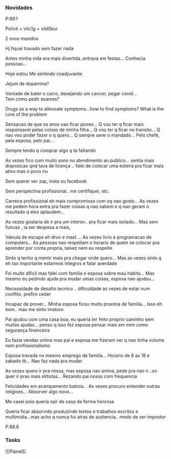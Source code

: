 
### Novidades ###
P:89.1

Polivit + vitc1g + vitd5kui

2 ovos mexidos

Hj fiquei travado sem fazer nada



Antes minha vida era mais divertida..entrava em festas... Conhecia pessoas... 


Hoje estou Me sentindo coadjuvante


Jejum de dopamina?
 
Vontade de bater o carro, desejando um cancer, pegar covid...  
Tem como pedir exames?

Drugs as a way to allevoate symptoms...how to find symptoms? What is the core of the problem



Sensacao de que os anos vao ficar piores... Q vou ter q ficar mais responsavel pelas coisas de minha filha... Q vou ter q ficar no transito... Q nao vou poder fazer o q quero... Q sempre serei o mandado... Pelo chefe, pela esposa, pelo pai... 

Sempre tendo q comprar algo q ta faltando



As vezes fico com muito sono no atendimento ao publico...
sentia mais disposicao qnd tava de licença
.. falei de colocar uma esteira pra ficar mais ativo mas o povo riu



Sem querer ver zap, insta ou facebook


Sem perspectiva profissional.. me certifiquei, etc. 



Carreira profissional eh mais compromisso com oq nao gosto... 
As vezes me pedem hora extra pra fazer coisas q nao sabem e q nao geram o resultado q eles aplaudem... 



As vezes gostaria de ir pra um interior.. pra ficar mais isolado... Mas sem funcao , ia ser despesa a mais, 



Valvula de escape eh druv e mast
... As vezes livro e programacao de computers... As pessoas nao respeitam o horario de quem se colocar pra aprender por conta propria, talvez nem eu respeite



Sinto q tenho q mentir mais pra chegar onde quero... Mas as vezes sinto q eh tao importante estarmos íntegros e falar averdade



Foi muito dificil mas falei com familia e esposa sobre mau habito... Mas mesmo eu pedindo ajuda pra mudar umas coisas, esposa nao ajudou...



Necessidade de desafio tecnico
.. dificuldade as vezes de estar num conflito, prefiro ceder



Incapaz de prover... Minha esposa ficou muito proxima de familia... 
Isso eh bom.. 
mas me sinto imaturo



Pai ajudou com uma casa boa, eu queria ter feito proprio caminho sem muitas ajudas... 
penso q isso fez esposa pensar mais em mim como segurança financeira 



Eu fazia vendas online mas pai e esposa me fizeram ver q nao tinha volume nem profissionalismo



Esposa travada no mesmo emprego de familia... Horario de 8 as 18 e sabado tb... Nao faz nada pra mudar



As vezes quero ir pra missa, mas esposa nao anima, pede pra nao ir...so quer ir pras mais elitistas...
Rezando pai nosso com frequencia



Felicidades em acampamento batista... 
As vezes procuro entender outras religioes... Absorver algo novo... 



Me casei pois queria sair de casa de forma honrosa



Queria ficar absorvido produzindo textos e trabalhos escritos e multimidia...mas acho q nunca fui atras de audiencia.. medo de ser impostor


P:88.8

### Tasks ###
![[Painel]]